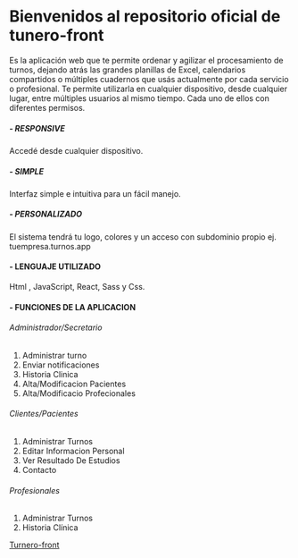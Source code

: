 #  Bienvenidos al repositorio oficial de tunero-front 

Es la aplicación web que te permite ordenar y agilizar el procesamiento de turnos, dejando atrás las grandes planillas de Excel, calendarios compartidos o múltiples cuadernos que usás actualmente por cada servicio o profesional. Te permite utilizarla en cualquier dispositivo, desde cualquier lugar, entre múltiples usuarios al mismo tiempo. Cada uno de ellos con diferentes permisos.

##### - RESPONSIVE
Accedé desde cualquier dispositivo.
##### - SIMPLE
Interfaz simple e intuitiva para un fácil manejo.
##### - PERSONALIZADO
El sistema tendrá tu logo, colores y un acceso con subdominio propio ej. tuempresa.turnos.app
#### - LENGUAJE UTILIZADO
Html , JavaScript, React, Sass y Css.
#### - FUNCIONES DE LA APLICACION
###### Administrador/Secretario

1. Administrar turno
2. Enviar notificaciones
3. Historia Clinica
4. Alta/Modificacion Pacientes
5. Alta/Modificacio Profecionales

###### Clientes/Pacientes

1. Administrar Turnos
2. Editar Informacion Personal
3. Ver Resultado De Estudios
4. Contacto

###### Profesionales

1. Administrar Turnos
2. Historia Clínica


[Turnero-front](http://http://turn-ero.herokuapp.com/#Seccion-Contacto "Turnero-front")

